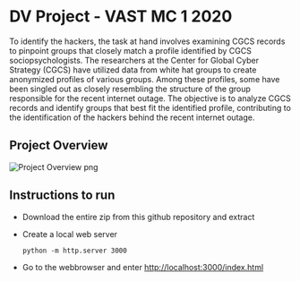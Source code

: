 # DV Project - VAST MC 1 2020

To identify the hackers, the task at hand involves examining CGCS records to pinpoint groups that closely match a profile identified by CGCS sociopsychologists. The researchers at the Center for Global Cyber Strategy (CGCS) have utilized data from white hat groups to create anonymized profiles of various groups. Among these profiles, some have been singled out as closely resembling the structure of the group responsible for the recent internet outage. The objective is to analyze CGCS records and identify groups that best fit the identified profile, contributing to the identification of the hackers behind the recent internet outage. 

## Project Overview

![Project Overview png](utils/Poster.png)

## Instructions to run

- Download the entire zip from this github repository and extract

- Create a local web server
  ```
  python -m http.server 3000
  ```

- Go to the webbrowser and enter [http://localhost:3000/index.html](http://localhost:3000/index.html)
 
